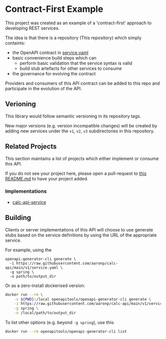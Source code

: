 # Contract-First Example

This project was created as an example of a 'contract-first' approach to developing REST services.

The idea is that there is a repository (This repository) which simply containts:

* the OpenAPI contract in [service.yaml](./service.yaml)
* basic convenience build steps which can
    * perform basic validation that the service syntax is valid
    * build stub artefacts for other services to consume
 * the governance for evolving the contract

Providers and consumers of this API contract can be added to this repo and participate in the evolution of the API.

## Verioning
This library would follow semantic versioning in its repository tags.

New major versions (e.g. version incompatible changes) will be created by adding new services under the `v1`, `v2`, `v3` subdirectories in this repository.

## Related Projects

This section maintains a list of projects which either implement or consume this API.

If you do not see your project here, please open a pull-request to [this README.md](./README.md) to have your project added.

### Implementations

 * [calc-api-service](https://github.com/aaronp/calc-api-service)

## Building

Clients or server implementations of this API will choose to use generate stubs based on the service definitions by using the URL of the appropriate service.

For example, using the 
```shell
openapi-generator-cli generate \
  -i https://raw.githubusercontent.com/aaronp/calc-api/main/v1/service.yaml \
  -g spring \
  -o path/to/output_dir
```

Or as a zero-install dockerised version:
```bash
docker run --rm \
    -v ${PWD}:/local openapitools/openapi-generator-cli generate \
    -i https://raw.githubusercontent.com/aaronp/calc-api/main/v1/service.yaml \
    -g spring \
    -o /local/path/to/output_dir
```

To list other options (e.g. beyond `-g spring`), use this:
```bash
docker run --rm openapitools/openapi-generator-cli list
```
